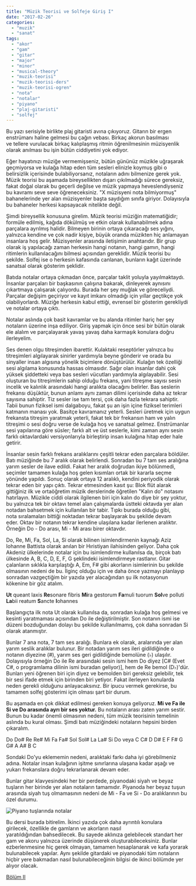 ```yaml
---
title: "Müzik Teorisi ve Solfeje Giriş I"
date: "2017-02-26"
categories: 
  - "muzik"
  - "sanat"
tags: 
  - "akor"
  - "gam"
  - "gitar"
  - "major"
  - "minor"
  - "musical-theory"
  - "muzik-teorisi"
  - "muzik-teorisi-ders"
  - "muzik-teorisi-ogren"
  - "nota"
  - "notalar"
  - "piyano"
  - "plaj-gitaristi"
  - "solfej"
---
```


Bu yazı serisiyle birlikte plaj gitaristi avına çıkıyoruz. Gitarın bir ergen enstrümanı haline gelmesi bu çağın vebası. Birkaç akorun basılması ve tellere vurulacak birkaç kalıplaşmış ritmin öğrenilmesinin müzisyenlik olarak anılması bu işin bütün ciddiyetini yok ediyor.

Eğer hayatınızı müziğe vermemişseniz, bütün gününüz müzikle uğraşarak geçmiyorsa ve kulağa hitap eden tüm sesleri elinizle koymuş gibi o belirsizlik içerisinde bulabiliyorsanız, notaların adını bilmenize gerek yok. Müzik teorisi bu aşamada bireysellikten dışarı çıkılmadığı sürece gereksiz, fakat doğal olarak bu geçerli değilse ve müzik yapmaya heveslendiyseniz bu kavramı seve seve öğreneceksiniz. "X müzisyeni nota bilmiyormuş" bahanelerinde yer alan müzisyenler başta saydığım sınıfa giriyor. Dolayısıyla bu bahaneler herkesi kapsayacak nitelikte değil.

Şimdi bireysellik konusuna girelim. Müzik teorisi müziğin matematiğidir; formüle edilmiş, kağıda dökülmüş ve etkin olarak kullanabilmek adına parçalara ayrılmış halidir. Bilmeyen birinin ortaya çıkaracağı ses yığını, yalnızca kendine ve çok nadir kişiye, büyük oranda müzikten hiç anlamayan insanlara hoş gelir. Müzisyenler arasında iletişimin anahtarıdır. Bir grup olarak iş yapılacağı zaman herkesin hangi notanın, hangi gamın, hangi ritimlerin kullanılacağını bilmesi açısından gereklidir. Müzik teorisi bu şekilde. Solfej ise o herkesin kafasında canlanan, bunların kağıt üzerinde sanatsal olarak gösterim şeklidir.

Batıda notalar ortaya çıkmadan önce, parçalar taklit yoluyla yayılmaktaydı. İnsanlar parçaları bir başkasının çalışına bakarak, dinleyerek aynısını çıkartmaya çalışarak çalıyordu. Burada her şey muğlak ve göreceliydi. Parçalar değişim geçiriyor ve kayıt imkanı olmadığı için yıllar geçtikçe yok olabiliyorlardı. Müziğe herkesin kabul ettiği, evrensel bir gösterim gerekliydi ve notalar ortaya çıktı.

Notalar aslında çok basit kavramlar ve bu alanda ritimler hariç her şey notaların üzerine inşa ediliyor. Giriş yapmak için önce sesi bir bütün olarak ele alalım ve parçalayarak yavaş yavaş daha karmaşık konulara doğru ilerleyelim.

Ses denen olgu titreşimden ibarettir. Kulaktaki reseptörler yalnızca bu titreşimleri algılayarak sinirler yardımıyla beyne gönderir ve orada bu sinyaller insan algısına yönelik biçimlere dönüştürülür. Kulağın tek özelliği sesi algılama konusunda hassas olmasıdır. Sağır olan insanlar dahi çok yüksek şiddetteki veya bas sesleri vücutları yardımıyla algılayabilir. Sesi oluşturan bu titreşimlerin sahip olduğu frekans, yani titreşme sayısı sesin incelik ve kalınlık arasındaki hangi aralıkta olacağını belirler. Bas seslerin frekansı düşüktür, bunun anlamı aynı zaman dilimi içerisinde daha az tekrar sayısına sahiptir. Tiz sesler ise tam tersi, çok daha fazla tekrara sahiptir. Tabii bunun fiziksel ismi dalgaboyu, fakat şu an işin içine fiziksel terimleri katmanın manası yok. Basitçe kavramanız yeterli. Sesleri üretmek için uygun frekansta titreşim yaratmak yeterli, fakat tek bir frekansın ham ve yalın titreşimi o sesi doğru verse de kulağa hoş ve sanatsal gelmez. Enstrümanlar sesi yapılarına göre süsler; farklı alt ve üst seslerle, kimi zaman aynı sesin farklı oktavlardaki versiyonlarıyla birleştirip insan kulağına hitap eder hale getirir.

İnsanlar sesin farklı frekans aralıklarını çeşitli tekrar eden parçalara böldüler. Batı müziğinde bu 7 aralık olarak belirlendi. Sonradan bu 7 tam ses aralığına yarım sesler de ilave edildi. Fakat her aralık doğrudan ikiye bölünmedi, seçimler tamamen kulağa hoş gelen kısımları ortak bir kararla seçme yönünde yapıldı. Sonuç olarak ortaya 12 aralıklı, kendini periyodik olarak tekrar eden bir yapı çıktı. Tekrar etmesinden kasıt şu: Blok flüt alarak gittiğiniz ilk ve ortaöğretim müzik derslerinde öğretilen "Kalın do" notasını hatırlayın. Müzikle ciddi olarak ilgilenen biri için kalın do diye bir şey yoktur, bu yalnızca tek bir oktavı temel alan çalışmalarda üstteki oktavda yer alan notadan bahsetmek için kullanılan bir tabir. Tıpkı burada olduğu gibi, nota sıralamaları bittiği noktadan tekrar başlayarak bu şekilde devam eder. Oktav bir notanın tekrar kendine ulaşılana kadar ilerlenen aralıktır. Örneğin Do - Do arası, Mi - Mi arası birer oktavdır.

Do, Re, Mi, Fa, Sol, La, Si olarak bilinen isimlendirmenin kaynağı Aziz Iohanne Battista olarak anılan bir Hıristiyan ilahisinden geliyor. Daha çok Akdeniz ülkelerinde notalar için bu isimlendirme kullanılsa da, birçok batı ülkesinde A, B, C, D, E, F, G şeklindeki isimlendirmeye rastlanır. Gitar çalanların sıklıkla karşılaştığı A, Em, F# gibi akorların isimlerinin bu şekilde olmasının nedeni de bu. İlginç olduğu için ve daha önce yazmayı planlayıp sonradan vazgeçtiğim bir yazıda yer alacağından şu ilk notasyonun kökenine bir göz atalım.

**Ut** queant laxis **Re**sonare fibris **Mi**ra gestorum **Fa**muli tuorum **Sol**ve polluti **La**bii reatum **S**ancte **I**ohannes

Başlangıçta ilk nota Ut olarak kullanılsa da, sonradan kulağa hoş gelmesi ve kesinti yaratmaması açısından Do ile değiştirilmiştir. Son notanın ismi ise düzeni bozduğundan dolayı bu şekilde kullanılmamış, çok daha sonradan Si olarak atanmıştır.

Bunlar 7 ana nota, 7 tam ses aralığı. Bunlara ek olarak, aralarında yer alan yarım seslik aralıklar bulunur. Bir notadan yarım ses ileri gidildiğinde o notanın diyezine (#), yarım ses geri gidildiğinde bemolüne (♭) ulaşılır. Dolayısıyla örneğin Do ile Re arasındaki sesin ismi hem Do diyez \[C# (Evet C#, o programlama dilinin ismi buradan geliyor)\], hem de Re bemol (D♭)'dür. Bunları yeni öğrenen biri için diyez ve bemolden biri gereksiz gelebilir, tek bir sesi ifade etmek için birinden biri yetiyor. Fakat ilerleyen konularda neden gerekli olduğunu anlayacaksınız. Bir ipucu vermek gerekirse, bu tamamen solfej gösterimi için olması şart bir durum.

Bu aşamada en çok dikkat edilmesi gereken konuya geliyoruz. **Mi ve Fa ile Si ve Do arasında ayrı bir ses yoktur.** Bu notaların arası zaten yarım sestir. Bunun bu kadar önemli olmasının nedeni, tüm müzik teorisinin temelinin aslında bu kural olması. Şimdi batı müziğindeki notaların hepsini birden çıkaralım.

Do Do# Re Re# Mi Fa Fa# Sol Sol# La La# Si Do veya C C# D D# E F F# G G# A A# B C

Sondaki Do'yu eklememin nedeni, aralıktaki farkı daha iyi görebilmeniz adına. Notalar insan kulağının işitme sınırlarına ulaşana kadar aşağı ve yukarı frekanslara doğru tekrarlanarak devam eder.

Bunlar gitar klavyesindeki her bir perdede, piyanodaki siyah ve beyaz tuşların her birinde yer alan notaların tamamıdır. Piyanoda her beyaz tuşun arasında siyah tuş olmamasının nedeni de Mi - Fa ve Si - Do aralıklarının bu özel durumu.

![Piyano tuşlarında notalar](../images/piyano-tuslarinda-notalar.jpg)

Bu dersi burada bitirelim. İkinci yazıda çok daha ayrıntılı konulara girilecek, özellikle de gamların ve akorların nasıl yaratıldığından bahsedilecek. Bu sayede aklınıza gelebilecek standart her gam ve akoru yalnızca üzerinde düşünerek oluşturabileceksiniz. Bunlar ezberlenmesine hiç gerek olmayan, tamamen hesaplanarak ve kafa yorarak bulunabilecek yapılar. Aynı şekilde gitardaki ve piyanodaki tüm notaların hiçbir yere bakmadan nasıl bulunabileceğinin bilgisi de ikinci bölümde yer alıyor olacak.

[Bölüm II](http://sabahlatan.com/blog/muzik-teorisi-ve-solfeje-giris-ii/)
